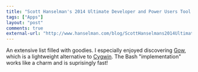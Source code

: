 ```yaml
---
title: "Scott Hanselman's 2014 Ultimate Developer and Power Users Tool List for Windows"
tags: ["Apps"]
layout: "post"
comments: true
external-url: "http://www.hanselman.com/blog/ScottHanselmans2014UltimateDeveloperAndPowerUsersToolListForWindows.aspx"
---
```


An extensive list filled with goodies. I especially enjoyed discovering [Gow](https://github.com/bmatzelle/gow), which is a lightweight alternative to [Cygwin](http://www.cygwin.com/). The Bash "implementation" works like a charm and is suprisingly fast!
